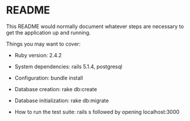 # README

This README would normally document whatever steps are necessary to get the
application up and running.

Things you may want to cover:

* Ruby version: 2.4.2

* System dependencies: rails 5.1.4, postgresql

* Configuration: bundle install

* Database creation: rake db:create

* Database initialization: rake db:migrate

* How to run the test suite: rails s followed by opening localhost:3000
